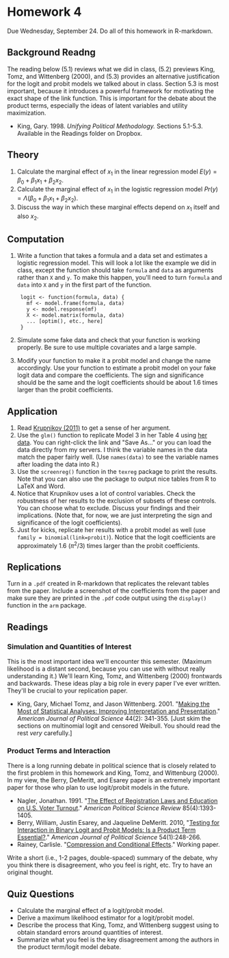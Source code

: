 Homework 4
==========

Due Wednesday, September 24. Do all of this homework in R-markdown.

## Background Readng

The reading below (5.1) reviews what we did in class, (5.2) previews King, Tomz, and Wittenberg (2000), and (5.3) provides an alternative justification for the logit and probit models we talked about in class. Section 5.3 is most important, because it introduces a powerful framework for motivating the exact shape of the link function. This is important for the debate about the product terms, especially the ideas of latent variables and utility maximization.

* King, Gary. 1998. *Unifying Political Methodology.* Sections 5.1-5.3. Available in the Readings folder on Dropbox.

## Theory

1. Calculate the marginal effect of $x_1$ in the linear regression model $E(y) = \beta_0 + \beta_1 x_1 + \beta_2 x_2$.
2. Calculate the marginal effect of $x_1$ in the logistic regression model $Pr(y) = \Lambda(\beta_0 + \beta_1 x_1 + \beta_2 x_2)$. 
2. Discuss the way in which these marginal effects depend on $x_1$ itself and also $x_2$.

## Computation

1. Write a function that takes a formula and a data set and estimates a logistic regression model. This will look a lot like the example we did in class, except the function should take `formula` and `data` as arguments rather than `X` and `y`. To make this happen, you'll need to turn `formula` and `data` into `X` and `y` in the first part of the function.


        logit <- function(formula, data) {   
          mf <- model.frame(formula, data) 
          y <- model.response(mf)
          X <- model.matrix(formula, data)
          ... [optim(), etc., here]
        }
      
2. Simulate some fake data and check that your function is working properly. Be sure to use multiple covariates and a large sample.
3. Modify your function to make it a probit model and change the name accordingly. Use your function to estimate a probit model on your fake logit data and compare the coefficients. The sign and significance should be the same and the logit coefficients should be about 1.6 times larger than the probit coefficients.

## Application

1. Read [Krupnikov (2011)](http://www.carlislerainey.com/am-files/papers/Krupnikov2011.pdf) to get a sense of her argument.
2. Use the `glm()` function to replicate Model 3 in her Table 4 using [her data](http://carlislerainey.com/am-files/data/krupnikov.csv). You can right-click the link and "Save As..." or you can load the data directly from my servers. I think the variable names in the data match the paper fairly well. (Use `names(data)` to see the variable names after loading the data into R.)
3. Use the `screenreg()` function in the `texreg` package to print the results. Note that you can also use the package to output nice tables from R to LaTeX and Word.
4. Notice that Krupnikov uses a lot of control variables. Check the robustness of her results to the exclusion of subsets of these controls. You can choose what to exclude. Discuss your findings and their implications. (Note that, for now, we are just interpreting the sign and significance of the logit coefficients).
5. Just for kicks, replicate her results with a probit model as well (use `family = binomial(link=probit)`). Notice that the logit coefficients are approximately 1.6 ($\pi^2/3$) times larger than the probit coefficients.

## Replications

Turn in a `.pdf` created in R-markdown that replicates the relevant tables from the paper. Include a screenshot of the coefficients from the paper and make sure they are printed in the `.pdf` code output using the `display()` function in the `arm` package.

## Readings 

### Simulation and Quantities of Interest

This is the most important idea we'll encounter this semester. (Maximum likelihood is a distant second, because you can use with without really understanding it.) We'll learn King, Tomz, and Wittenberg (2000) frontwards and backwards. These ideas play a big role in every paper I've ever written. They'll be crucial to your replication paper.

* King, Gary, Michael Tomz, and Jason Wittenberg. 2001. "[Making the Most of Statistical Analyses: Improving Interpretation and Presentation](http://www.carlislerainey.com/am-files/papers/KingTomzWittenberg2000.pdf)." *American Journal of Political Science* 44(2): 341-355. [Just skim the sections on multinomial logit and censored Weibull. You should read the rest *very* carefully.]

### Product Terms and Interaction

There is a long running debate in political science that is closely related to the first problem in this homework and King, Tomz, and Wittenburg (2000). In my view, the Berry, DeMeritt, and Esarey paper is an extremely important paper for those who plan to use logit/probit models in the future.

* Nagler, Jonathan. 1991. "[The Effect of Registration Laws and Education on U.S. Voter Turnout](http://www.carlislerainey.com/am-files/papers/Nagler1991.pdf)." *American Political Science Review* 85(4):1393-1405.
* Berry, William, Justin Esarey, and Jaqueline DeMeritt. 2010, "[Testing for Interaction in Binary Logit and Probit Models: Is a Product Term Essential?](http://www.carlislerainey.com/am-files/papers/BerryDeMerittEsarey2010.pdf)." *American Journal of Political Science* 54(1):248-266.
* Rainey, Carlisle. "[Compression and Conditional Effects](http://carlislerainey.com/papers/compress.pdf)." Working paper.

Write a short (i.e., 1-2 pages, double-spaced) summary of the debate, why you think there is disagreement, who you feel is right, etc. Try to have an original thought.

## Quiz Questions

* Calculate the marginal effect of a logit/probit model.
* Derive a maximum likelihood estimator for a logit/probit model.
* Describe the process that King, Tomz, and Wittenberg suggest using to obtain standard errors around quantities of interest. 
* Summarize what you feel is the key disagreement among the authors in the product term/logit model debate.